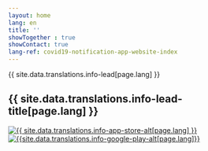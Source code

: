 ```yaml
---
layout: home
lang: en
title: ''
showTogether : true
showContact: true
lang-ref: covid19-notification-app-website-index
---
```


<div class="md-block-lead" markdown="1">
 {{ site.data.translations.info-lead[page.lang] }}
  <h2>
    {{ site.data.translations.info-lead-title[page.lang] }}
  </h2>
  <div class="lead__app_badges">
    <a class="app_badge_column__left" href="{{ site.data.translations.info-app-store-url[page.lang] }}" title="{{ site.data.translations.info-app-store-title[page.lang] }}">
      <img src="/img/{{ site.data.translations.info-app-store-img[page.lang] }}" alt="{{ site.data.translations.info-app-store-alt[page.lang] }}" />
    </a>
    <a class="app_badge_column__right" href="{{ site.data.translations.info-google-play-url[page.lang] }}" title="{{site.data.translations.info-google-play-title[page.lang]}}">
      <img src="/img/{{site.data.translations.info-google-play-img[page.lang]}}" alt="{{site.data.translations.info-google-play-alt[page.lang]}}" />
    </a>
  </div>
</div>
